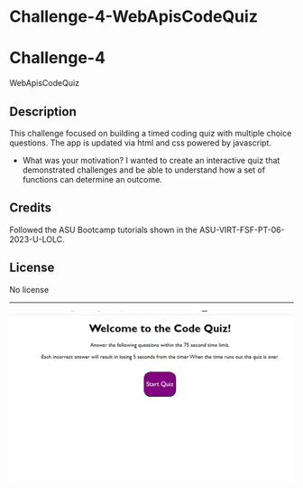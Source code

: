 # Challenge-4-WebApisCodeQuiz

# Challenge-4
WebApisCodeQuiz

## Description

This challenge focused on building a timed coding quiz with multiple choice questions. The app is updated via html and css powered by javascript. 

- What was your motivation?
I wanted to create an interactive quiz that demonstrated challenges and be able to understand how a set of functions can determine an outcome.

## Credits

Followed the ASU Bootcamp tutorials shown in the ASU-VIRT-FSF-PT-06-2023-U-LOLC. 

## License

No license

--- 
![Alt text](image-1.png)